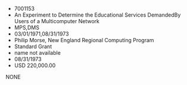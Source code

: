 * 7001153
* An Experiment to Determine the Educational Services DemandedBy Users of a Multicomputer Network
* MPS,DMS
* 03/01/1971,08/31/1973
* Philip Morse, New England Regional Computing Program
* Standard Grant
*   name not available
* 08/31/1973
* USD 220,000.00

NONE